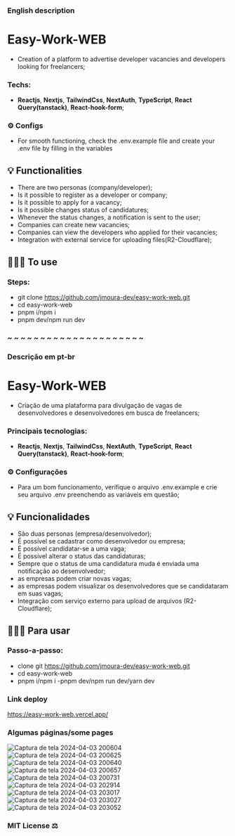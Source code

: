 ### English description
# Easy-Work-WEB
- Creation of a platform to advertise developer vacancies and developers looking for freelancers;

### Techs:
- **Reactjs**, **Nextjs**, **TailwindCss**, **NextAuth**, **TypeScript**, **React Query(tanstack)**, **React-hook-form**;


### ⚙️ Configs
- For smooth functioning, check the .env.example file and create your .env file by filling in the variables

## 💡 Functionalities

- There are two personas (company/developer);
- Is it possible to register as a developer or company;
- Is it possible to apply for a vacancy;
- Is it possible changes status of candidatures;
- Whenever the status changes, a notification is sent to the user;
- Companies can create new vacancies;
- Companies can view the developers who applied for their vacancies;
- Integration with external service for uploading files(R2-Cloudflare);


## 👨🏽‍💻 To use
### Steps:

- git clone https://github.com/jmoura-dev/easy-work-web.git
- cd easy-work-web
- pnpm i/npm i
- pnpm dev/npm run dev

### ~ ~ ~ ~ ~ ~ ~ ~ ~ ~ ~ ~ ~ ~ ~ ~ ~ ~ ~ ~ ~ ###


### Descrição em pt-br
# Easy-Work-WEB
- Criação de uma plataforma para divulgação de vagas de desenvolvedores e desenvolvedores em busca de freelancers;

### Principais tecnologias:
- **Reactjs**, **Nextjs**, **TailwindCss**, **NextAuth**, **TypeScript**, **React Query(tanstack)**, **React-hook-form**;


### ⚙️ Configurações
- Para um bom funcionamento, verifique o arquivo .env.example e crie seu arquivo .env preenchendo as variáveis em questão;

## 💡 Funcionalidades

- São duas personas (empresa/desenvolvedor);
- É possível se cadastrar como desenvolvedor ou empresa;
- É possível candidatar-se a uma vaga;
- É possível alterar o status das candidaturas;
- Sempre que o status de uma candidatura muda é enviada uma notificação ao desenvolvedor;
- as empresas podem criar novas vagas;
- as empresas podem visualizar os desenvolvedores que se candidataram em suas vagas;
- Integração com serviço externo para upload de arquivos (R2-Cloudflare);


## 👨🏽‍💻 Para usar
### Passo-a-passo:

- clone git https://github.com/jmoura-dev/easy-work-web.git
- cd easy-work-web
- pnpm i/npm i
-pnpm dev/npm run dev/yarn dev

### Link deploy
https://easy-work-web.vercel.app/

### Algumas páginas/some pages
![Captura de tela 2024-04-03 200604](https://github.com/jmoura-dev/easy-work-web/assets/72841857/3dbc56f1-7826-49ce-bd4b-0ae6369f6944)
![Captura de tela 2024-04-03 200625](https://github.com/jmoura-dev/easy-work-web/assets/72841857/c6122850-3f07-46b0-83be-ac75e50d627c)
![Captura de tela 2024-04-03 200640](https://github.com/jmoura-dev/easy-work-web/assets/72841857/51548deb-fe06-4c22-a483-97c36e2701fc)
![Captura de tela 2024-04-03 200657](https://github.com/jmoura-dev/easy-work-web/assets/72841857/5ad8e193-e768-453c-94e5-d901b00092aa)
![Captura de tela 2024-04-03 200731](https://github.com/jmoura-dev/easy-work-web/assets/72841857/815ba4ca-efaf-4d82-87fe-411127a1f4ac)
![Captura de tela 2024-04-03 202914](https://github.com/jmoura-dev/easy-work-web/assets/72841857/213c4640-8401-4d65-bfa9-934abcebb3df)
![Captura de tela 2024-04-03 203017](https://github.com/jmoura-dev/easy-work-web/assets/72841857/b029b85c-8466-4935-a510-f5e2e2562bb4)
![Captura de tela 2024-04-03 203027](https://github.com/jmoura-dev/easy-work-web/assets/72841857/0116d5b9-c022-45c0-96e5-dedb870dd9b5)
![Captura de tela 2024-04-03 203052](https://github.com/jmoura-dev/easy-work-web/assets/72841857/a5bcc25f-8a8e-4071-86e7-e1917a46250b)


### MIT License ⚖️
